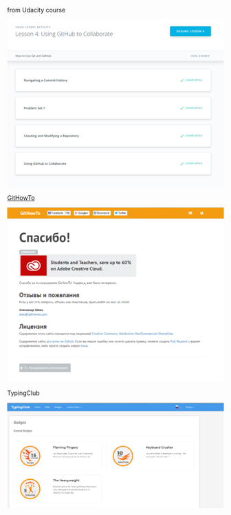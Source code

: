 from Udacity course

![](How_to_Use_Git_and_GitHub_Udacity.png)

[GitHowTo](https://githowto.com/ru)

![](GitHowTo.png)

TypingClub

![](BadgesTC.png)